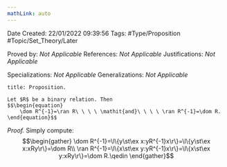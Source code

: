 ```yaml
---
mathLink: auto
---
```


<div class="topSpace"></div>

Date Created: 22/01/2022 09:39:56
Tags: #Type/Proposition #Topic/Set_Theory/Later

Proved by: <i>Not Applicable</i>
References: <i>Not Applicable</i>
Justifications: <i>Not Applicable</i>

Specializations: <i>Not Applicable</i>
Generalizations: <i>Not Applicable</i>

``` ad-Proposition
title: Proposition.

Let $R$ be a binary relation. Then
$$\begin{equation}
    \dom R^{-1}=\ran R\ \ \ \ \mathit{and}\ \ \ \ \ran R^{-1}=\dom R.
\end{equation}$$

```

<i>Proof.</i> Simply compute:
$$\begin{gather}
    \dom R^{-1}=\l\{y\st\ex x:yR^{-1}x\r\}=\l\{y\st\ex x:xRy\r\}=\dom R\\
    \ran R^{-1}=\l\{x\st\ex y:yR^{-1}x\r\}=\l\{x\st\ex y:xRy\r\}=\dom R.\qedin
\end{gather}$$
